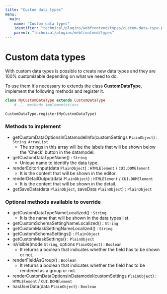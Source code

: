 ```yaml
---
title: "Custom data types"
menu:
  main:
    name: "Custom data types"
    identifier: "technical/plugins/webfrontend/types/custom-data-type-plugin"
    parent: "technical/plugins/webfrontend/types"
---
```

# Custom data types

With custom data types is possible to create new data types and they are 100% customizable depending on what we need to do.

To use them It's necessary to extends the class **CustomDataType**, implement the following methods and register it.

```coffeescript
class MyCustomDataType extends CustomDataType
    # ... methods implementations

CustomDataType.register(MyCustomDataType)
```

### Methods to implement

- getCustomDataOptionsInDatamodelInfo(customSettings `PlainObject`) : `String ArrayList`
    - The strings in this array will be the labels that will be shown below the 'Check' button in the datamodel.
- getCustomDataTypeName() : `String`
    - Unique name to identify the data type.
- renderEditorInput(data `PlainObject`) : `HTMLElement` / `CUI.DOMElement`
    - It is the content that will be shown in the editor.
- renderDetailOutput(data `PlainObject`) : `HTMLElement` / `CUI.DOMElement`
    - It is the content that will be shown in the detail.
- getSaveData(data `PlainObject`, saveData `PlainObject`) : `PlainObject`

### Optional methods available to override

- getCustomDataTypeNameLocalized() : `String`
    - It is the name that will be shown in the data types list.
- getCustomSchemaSettingNameLocalized() : `String`
- getCustomMaskSettingNameLocalized() : `String`
- getCustomSchemaSettings() : `PlainObject`
- getCustomMaskSettings() : `PlainObject`
- isVisible(mode `String`, options `PlainObject`) : `Boolean`
    - It returns a boolean that indicates whether the field has to be shown or not.
- renderFieldAsGroup() : `Boolean`
    - It returns a boolean that indicates whether the field has to be rendered as a group or not.
- renderCustomDataOptionsInDatamodel(customSettings `PlainObject`) : `HTMLElement` / `CUI.DOMElement`
- hasUserData(data `PlainObject`) : `Boolean`
